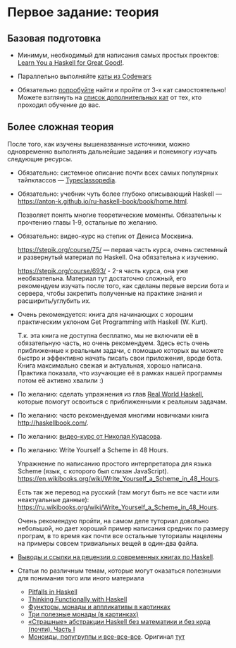 # Первое задание: теория

## Базовая подготовка


- Минимум, необходимый для написания самых простых проектов: [Learn You a Haskell for Great Good!](http://learnyouahaskell.com/chapters).

- Параллельно выполняйте [каты из Codewars](required-katas.md)

- Обязательно [попробуйте](https://www.codewars.com/kata/search/haskell) найти и
  пройти от 3-х кат самостоятельно! Можете взглянуть на [список дополнительных
  кат](optional-katas.md) от тех, кто проходил обучение до вас.


## Более сложная теория


После того, как изучены вышеназванные источники, можно одновременно выполнять
дальнейшие задания и понемногу изучать следующие ресурсы.

- Обязательно: системное описание почти всех самых популярных тайпклассов —
  [Typeclassopedia](https://wiki.haskell.org/Typeclassopedia).

- Обязательно: учебник чуть более глубоко описывающий Haskell —
  <https://anton-k.github.io/ru-haskell-book/book/home.html>.

  Позволяет понять многие теоретические моменты. Обязательны к прочтению
  главы 1-9, остальные по желанию.

- Обязательно: видео-курс на степик от Дениса Москвина.

  https://stepik.org/course/75/ — первая часть курса, очень системный и
  развернутый материал по Haskell. Она обязательна к изучению.

  https://stepik.org/course/693/ - 2-я часть курса, она уже необязательна.
  Материал тут достаточно сложный, его рекомендуем изучать после того, как
  сделаны первые версии бота и сервера, чтобы закрепить полученные на
  практике знания и расширить/углубить их.

- Очень рекомендуется: книга для начинающих с хорошим практическим уклоном
  Get Programming with Haskell (W. Kurt).

  Т.к. эта книга не доступна бесплатно, мы не включили её в обязательную
  часть, но очень рекомендуем. Здесь есть очень приближенные к реальным
  задачи, с помощью которых вы можете быстро и эффективно начать писать свои
  приложения, вроде бота. Книга максимально свежая и актуальная, хорошо
  написана. Практика показала, что изучающие её в рамках нашей программы
  потом её активно хвалили :)

- По желанию: сделать упражнения из глав [Real World
  Haskell](http://book.realworldhaskell.org/), которые помогут освоиться с
  приближенными к реальным задачам.

- По желанию: часто рекомендуемая многими новичками книга
  <http://haskellbook.com/>.

- По желанию: [видео-курс от Николая
  Кудасова](https://www.youtube.com/watch?v=jNQVa5INdDk&list=PLov3NSwpY86cfkfXyVroSZkHemxoAdnrd&index=1).

- По желанию: Write Yourself a Scheme in 48 Hours.

  Упражнение по написанию простого интерпретатора для языка Scheme (язык, с которого был слизан JavaScript).
  <https://en.wikibooks.org/wiki/Write_Yourself_a_Scheme_in_48_Hours>.

  Есть так же перевод на русский (там могут быть не все части или
  неактуальные данные):
  <https://ru.wikibooks.org/wiki/Write_Yourself_a_Scheme_in_48_Hours>.

  Очень рекомендую пройти, на самом деле туториал довольно небольшой, но
  дает хороший пример написания средних по размеру програм, в то время как
  почти все остальные туториалы нацелены на примеры совсем тривиальных вещей
  в один-два файла.

- [Выводы и ссылки на рецензии о современных книгах по Haskell](https://medium.com/@_bravit/книги-по-программированию-на-haskell-выводы-712c1f5b7749).

- Статьи по различным темам, которые могут оказаться полезными для понимания
  того или иного материала

  - [Pitfalls in Haskell](http://web.archive.org/web/20150505013645/http://users.jyu.fi:80/~sapekiis/haskell-pitfalls/)
  - [Thinking Functionally with Haskell](https://pragprog.com/magazines/2012-09/thinking-functionally-with-haskell)
  - [Функторы, монады и аппликативы в картинках](https://habr.com/post/183150/)
  - [Три полезные монады (в картинках)](https://habr.com/post/184722/)
  - [«Страшные» абстракции Haskell без математики и без кода (почти). Часть I](https://habr.com/post/272115/)
  - [Моноиды, полугруппы и все-все-все](https://habr.com/company/jugru/blog/340178/). Оригинал [тут](http://blog.ploeh.dk/2017/10/04/from-design-patterns-to-category-theory/)
